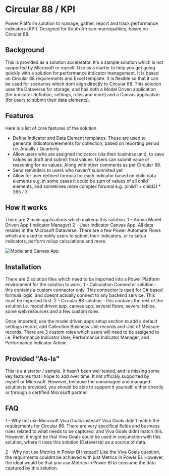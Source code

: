 # Circular 88 / KPI
Power Platform solution to manage, gather, report and track performance indicators (KPI). Designed for South African municipalities, based on Circular 88.

## Background
This is provided as a solution accelerator. It's a sample solution which is not supported by Microsoft or myself. Use as a starter to help you get going quickly with a solution for performance indicator management. It is based on Circular 88 requirements and Excel template. It is flexible so that it can be used for scenarios which dont align directly to Circular 88. This solution uses the Dataverse for storage, and has both a Model Driven application (for indicator defintion, settings, rules and more) and a Canvas application (for users to submit their data elements). 

## Features
Here is a list of core features of the solution

- Define Indicator and Data Element templates. These are used to generate indicators/elements for collection, based on reporting period i.e. Anually / Quarterly
- Allow users who are assigned indicators (via their business unit), to save values as draft and submit final values. Users can submit value or reasoning for no values. Along with other comments as per Circular 88.
- Send reminders to users who haven't submmited yet
- Allow for user defined formula for each indicator based on child data elements e.g. in some cases it could be sum of values of all child elements, and sometimes more complex forumal e.g. (child1 + child2) * 365 / 3

## How it works
There are 2 main applications which makeup this solution. 1 - Admin Model Driven App (Indicator Manager) 2 - User Indicator Canvas App. All data resides in the Microsoft Dataverse. There are a few Power Automate Flows which are used to notify users to submit their indicators, or to setup indicators, perform rollup calculations and more.

![Model and Canvas App](https://github.com/m-odonovan/Circular88-KPI/blob/main/images/Circular88GIF.gif?raw=true "Model and Canvas App")

## Installation
There are 2 solution files which need to be imported into a Power Platform environment for the solution to work.
1 - Calculation Connector solution - this contains a custom connector only. This connector is used for C# based formula logic, and doesnt actually connect to any backend service. This must be imported first.
2 - Circular 88 solution - this contains the rest of the solution i.e. model driven app, canvas app, several flows, several tables, some web resources and a few custom roles.

Once imported, use the model driven apps setup section to add a default settings record, add Collection Business Unit records and Unit of Measure records. There are 3 custom roles which users will need to be assigend to i.e. Performance Indicator User, Performance Indicator Manager, and Performance Indicator Admin.

## Provided "As-Is"
This is a a starter / sample. It hasn't been well tested, and is missing some key features that I hope to add over time. It not officialy supported by myself or Microsoft. However, because the unmanaged and managed solution is provided, you should be able to support it yourself, either directly or through a certified Microsoft partner.

## FAQ
1 - Why not use Microsoft Viva Goals instead?
Viva Goals didn't match the requirements for Circular 88. There are very specifical fields and business rules related to what needs to be captured, and Viva Goals didnt match this. However, it might be that Viva Goals could be used in conjunction with this solution, where it uses this solution (Dataverse) as a source of data.

2 - Why not use Metrics in Power BI instead?
Like the Viva Goals question, the requirments couldnt be achieved with just Metrics in Power BI. However, the ideal would be that you use Metrics in Power BI to consume the data captured by this solution.

